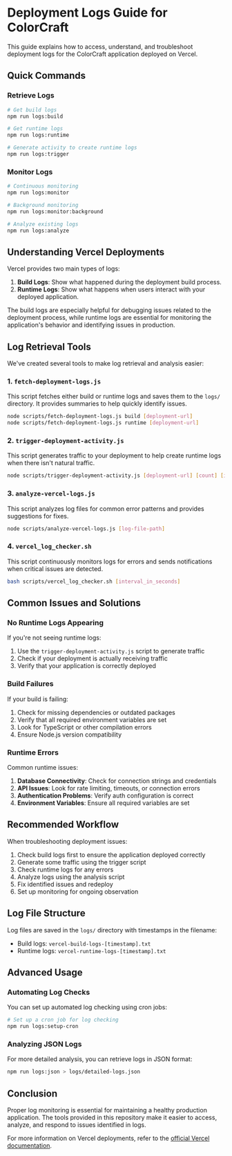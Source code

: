 # Deployment Logs Guide for ColorCraft

This guide explains how to access, understand, and troubleshoot deployment logs for the ColorCraft application deployed on Vercel.

## Quick Commands

### Retrieve Logs

```bash
# Get build logs
npm run logs:build

# Get runtime logs
npm run logs:runtime

# Generate activity to create runtime logs
npm run logs:trigger
```

### Monitor Logs

```bash
# Continuous monitoring
npm run logs:monitor

# Background monitoring
npm run logs:monitor:background

# Analyze existing logs
npm run logs:analyze
```

## Understanding Vercel Deployments

Vercel provides two main types of logs:

1. **Build Logs**: Show what happened during the deployment build process.
2. **Runtime Logs**: Show what happens when users interact with your deployed application.

The build logs are especially helpful for debugging issues related to the deployment process, while runtime logs are essential for monitoring the application's behavior and identifying issues in production.

## Log Retrieval Tools

We've created several tools to make log retrieval and analysis easier:

### 1. `fetch-deployment-logs.js`

This script fetches either build or runtime logs and saves them to the `logs/` directory. It provides summaries to help quickly identify issues.

```bash
node scripts/fetch-deployment-logs.js build [deployment-url]
node scripts/fetch-deployment-logs.js runtime [deployment-url]
```

### 2. `trigger-deployment-activity.js`

This script generates traffic to your deployment to help create runtime logs when there isn't natural traffic.

```bash
node scripts/trigger-deployment-activity.js [deployment-url] [count] [interval]
```

### 3. `analyze-vercel-logs.js`

This script analyzes log files for common error patterns and provides suggestions for fixes.

```bash
node scripts/analyze-vercel-logs.js [log-file-path]
```

### 4. `vercel_log_checker.sh`

This script continuously monitors logs for errors and sends notifications when critical issues are detected.

```bash
bash scripts/vercel_log_checker.sh [interval_in_seconds]
```

## Common Issues and Solutions

### No Runtime Logs Appearing

If you're not seeing runtime logs:

1. Use the `trigger-deployment-activity.js` script to generate traffic
2. Check if your deployment is actually receiving traffic
3. Verify that your application is correctly deployed

### Build Failures

If your build is failing:

1. Check for missing dependencies or outdated packages
2. Verify that all required environment variables are set
3. Look for TypeScript or other compilation errors
4. Ensure Node.js version compatibility

### Runtime Errors

Common runtime issues:

1. **Database Connectivity**: Check for connection strings and credentials
2. **API Issues**: Look for rate limiting, timeouts, or connection errors
3. **Authentication Problems**: Verify auth configuration is correct
4. **Environment Variables**: Ensure all required variables are set

## Recommended Workflow

When troubleshooting deployment issues:

1. Check build logs first to ensure the application deployed correctly
2. Generate some traffic using the trigger script
3. Check runtime logs for any errors
4. Analyze logs using the analysis script
5. Fix identified issues and redeploy
6. Set up monitoring for ongoing observation

## Log File Structure

Log files are saved in the `logs/` directory with timestamps in the filename:

- Build logs: `vercel-build-logs-[timestamp].txt`
- Runtime logs: `vercel-runtime-logs-[timestamp].txt`

## Advanced Usage

### Automating Log Checks

You can set up automated log checking using cron jobs:

```bash
# Set up a cron job for log checking
npm run logs:setup-cron
```

### Analyzing JSON Logs

For more detailed analysis, you can retrieve logs in JSON format:

```bash
npm run logs:json > logs/detailed-logs.json
```

## Conclusion

Proper log monitoring is essential for maintaining a healthy production application. The tools provided in this repository make it easier to access, analyze, and respond to issues identified in logs.

For more information on Vercel deployments, refer to the [official Vercel documentation](https://vercel.com/docs). 
